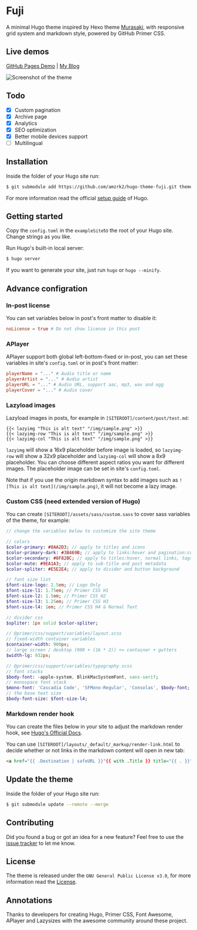 # Fuji

A minimal Hugo theme inspired by Hexo theme [Murasaki](https://github.com/printempw/hexo-theme-murasaki/), with responsive grid system and markdown style, powered by GitHub Primer CSS.

## Live demos

[GitHub Pages Demo](https://amzrk2.cc/hugo-theme-fuji-demo/) | [My Blog](https://blog.amzrk2.cc/)

![Screenshot of the theme](https://raw.githubusercontent.com/amzrk2/hugo-theme-fuji/master/images/screenshot.png)

## Todo

- [x] Custom pagination
- [x] Archive page
- [x] Analytics
- [x] SEO optimization
- [x] Better mobile devices support
- [ ] Multilingual

## Installation

Inside the folder of your Hugo site run:

```bash
$ git submodule add https://github.com/amzrk2/hugo-theme-fuji.git themes/fuji
```

For more information read the official [setup guide](https://gohugo.io/overview/installing/) of Hugo.

## Getting started

Copy the ```config.toml``` in the ```exampleSite```to the root of your Hugo site. Change strings as you like.

Run Hugo's built-in local server:

```bash
$ hugo server
```

If you want to generate your site, just run ```hugo``` or ```hugo --minify```.

## Advance configration

### In-post license

You can set variables below in post's front matter to disable it:

```toml
noLicense = true # Do not show license in this post
```

### APlayer

APlayer support both global left-bottom-fixed or in-post, you can set these variables in site's ```config.toml``` or in post's front matter:

```toml
playerName = "..." # Audio title or name
playerArtist = "..." # Audio artist
playerURL = "..." # Audio URL, support aac, mp3, wav and ogg
playerCover = "..." # Audio cover
```

### Lazyload images

Lazyload images in posts, for example in ```[SITEROOT]/content/post/test.md```:

```go-html-template
{{< lazyimg "This is alt text" "/img/sample.png" >}}
{{< lazyimg-row "This is alt text" "/img/sample.png" >}}
{{< lazyimg-col "This is alt text" "/img/sample.png" >}}
```

```lazyimg``` will show a 16x9 placeholder before image is loaded, so ```lazyimg-row``` will show a 32x9 placeholder and ```lazyimg-col``` will show a 8x9 placeholder. You can choose different aspect ratios you want for different images. The placeholder image can be set in site's ```config.toml```.

Note that if you use the origin markdown syntax to add images such as ```![This is alt text](/img/sample.png)```, it will not become a lazy image.

### Custom CSS (need extended version of Hugo)

You can create ```[SITEROOT]/assets/sass/custom.sass``` to cover sass variables of the theme, for example:

```sass
// change the variables below to customize the site theme

// colors
$color-primary: #8AA2D3; // apply to titles and icons
$color-primary-dark: #3B469B; // apply to links:hover and pagination:current
$color-secondary: #8F82BC; // apply to titles:hover, normal links, tags, pagination and sidebars
$color-mute: #9EA1A3; // apply to sub-title and post metadata
$color-spliter: #E5E2E4; // apply to divider and button background

// font size list
$font-size-logo: 2.5em; // Logo Only
$font-size-l1: 1.75em; // Primer CSS H1
$font-size-l2: 1.5em; // Primer CSS H2
$font-size-l3: 1.25em; // Primer CSS H3
$font-size-l4: 1em; // Primer CSS H4 & Normal Text

// divider css
$spliter: 1px solid $color-spliter;

// @primer/css/support/variables/layout.scss
// fixed-width container variables
$container-width: 900px;
// large screen / desktop (900 + (16 * 2)) <= container + gutters
$width-lg: 932px;

// @primer/css/support/variables/typography.scss
// font stacks
$body-font: -apple-system, BlinkMacSystemFont, sans-serif;
// monospace font stack
$mono-font: 'Cascadia Code', 'SFMono-Regular', 'Consolas', $body-font;
// the base text size
$body-font-size: $font-size-l4;
```

### Markdown render hook

You can create the files below in your site to adjust the markdown render hook, see [Hugo's Official Docs](https://gohugo.io/getting-started/configuration-markup#markdown-render-hooks).

You can use ```[SITEROOT]/layouts/_default/_markup/render-link.html``` to decide whether or not links in the markdown content will open in new tab:

```html
<a href="{{ .Destination | safeURL }}"{{ with .Title }} title="{{ . }}"{{ end }}{{ if strings.HasPrefix .Destination "http" }} target="_blank"{{ end }}>{{ .Text | safeHTML }}</a>
```

## Update the theme

Inside the folder of your Hugo site run:

```bash
$ git submodule update --remote --merge
```

## Contributing

Did you found a bug or got an idea for a new feature? Feel free to use the [issue tracker](https://github.com/amzrk2/hugo-theme-fuji/issues) to let me know.

## License

The theme is released under the ```GNU General Public License v3.0```, for more information read the [License](https://github.com/amzrk2/hugo-theme-fuji/blob/master/LICENSE).

## Annotations

Thanks to developers for creating Hugo, Primer CSS, Font Awesome, APlayer and Lazysizes with the awesome community around these project.
